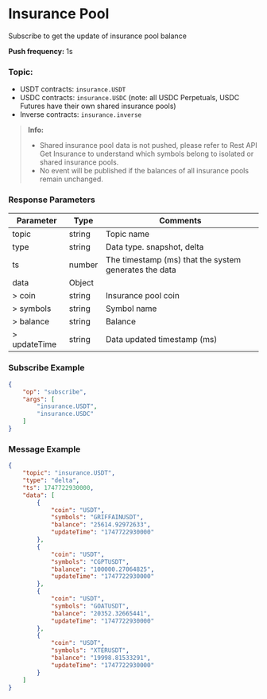 # Insurance Pool

Subscribe to get the update of insurance pool balance

**Push frequency:** 1s

### Topic:
- USDT contracts: `insurance.USDT`
- USDC contracts: `insurance.USDC` (note: all USDC Perpetuals, USDC Futures have their own shared insurance pools)
- Inverse contracts: `insurance.inverse`

> **Info:** 
> - Shared insurance pool data is not pushed, please refer to Rest API Get Insurance to understand which symbols belong to isolated or shared insurance pools.
> - No event will be published if the balances of all insurance pools remain unchanged.

### Response Parameters

| Parameter | Type | Comments |
|-----------|------|----------|
| topic | string | Topic name |
| type | string | Data type. snapshot, delta |
| ts | number | The timestamp (ms) that the system generates the data |
| data | Object |  |
| > coin | string | Insurance pool coin |
| > symbols | string | Symbol name |
| > balance | string | Balance |
| > updateTime | string | Data updated timestamp (ms) |

### Subscribe Example

```json
{
    "op": "subscribe",
    "args": [
        "insurance.USDT",
        "insurance.USDC"
    ]
}
```

### Message Example

```json
{
    "topic": "insurance.USDT",
    "type": "delta",
    "ts": 1747722930000,
    "data": [
        {
            "coin": "USDT",
            "symbols": "GRIFFAINUSDT",
            "balance": "25614.92972633",
            "updateTime": "1747722930000"
        },
        {
            "coin": "USDT",
            "symbols": "CGPTUSDT",
            "balance": "100000.27064825",
            "updateTime": "1747722930000"
        },
        {
            "coin": "USDT",
            "symbols": "GOATUSDT",
            "balance": "20352.32665441",
            "updateTime": "1747722930000"
        },
        {
            "coin": "USDT",
            "symbols": "XTERUSDT",
            "balance": "19998.81533291",
            "updateTime": "1747722930000"
        }
    ]
}
```


